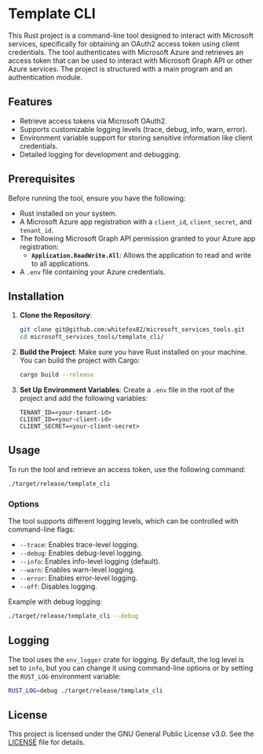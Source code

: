 # Template CLI

This Rust project is a command-line tool designed to interact with Microsoft services, specifically for obtaining an OAuth2 access token using client credentials. The tool authenticates with Microsoft Azure and retrieves an access token that can be used to interact with Microsoft Graph API or other Azure services. The project is structured with a main program and an authentication module.

## Features

- Retrieve access tokens via Microsoft OAuth2.
- Supports customizable logging levels (trace, debug, info, warn, error).
- Environment variable support for storing sensitive information like client credentials.
- Detailed logging for development and debugging.

## Prerequisites

Before running the tool, ensure you have the following:

- Rust installed on your system.
- A Microsoft Azure app registration with a `client_id`, `client_secret`, and `tenant_id`.
- The following Microsoft Graph API permission granted to your Azure app registration:
  - **`Application.ReadWrite.All`**: Allows the application to read and write to all applications.
- A `.env` file containing your Azure credentials.

## Installation

1. **Clone the Repository**:
    ```bash
    git clone git@github.com:whitefox82/microsoft_services_tools.git
    cd microsoft_services_tools/template_cli/
    ```

2. **Build the Project**:
    Make sure you have Rust installed on your machine. You can build the project with Cargo:
    ```bash
    cargo build --release
    ```

3. **Set Up Environment Variables**:
    Create a `.env` file in the root of the project and add the following variables:
    ```env
    TENANT_ID=<your-tenant-id>
    CLIENT_ID=<your-client-id>
    CLIENT_SECRET=<your-client-secret>
    ```

## Usage

To run the tool and retrieve an access token, use the following command:

```sh
./target/release/template_cli
```

### Options

The tool supports different logging levels, which can be controlled with command-line flags:

- `--trace`: Enables trace-level logging.
- `--debug`: Enables debug-level logging.
- `--info`: Enables info-level logging (default).
- `--warn`: Enables warn-level logging.
- `--error`: Enables error-level logging.
- `--off`: Disables logging.

Example with debug logging:

```sh
./target/release/template_cli --debug
```

## Logging

The tool uses the `env_logger` crate for logging. By default, the log level is set to `info`, but you can change it using command-line options or by setting the `RUST_LOG` environment variable:

```sh
RUST_LOG=debug ./target/release/template_cli
```

## License

This project is licensed under the GNU General Public License v3.0. See the [LICENSE](https://github.com/whitefox82/microsoft_services_tools/blob/main/LICENSE) file for details.
